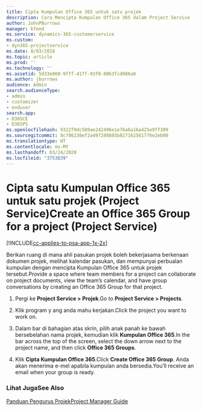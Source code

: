```yaml
---
title: Cipta Kumpulan Office 365 untuk satu projek
description: Cara Mencipta Kumpulan Office 365 dalam Project Service
author: JohnPBurrows
manager: kfend
ms.service: dynamics-365-customerservice
ms.custom:
- dyn365-projectservice
ms.date: 8/03/2018
ms.topic: article
ms.prod: ''
ms.technology: ''
ms.assetid: 5d33e060-9fff-41ff-93f0-8063fcd986a0
ms.author: jburrows
audience: Admin
search.audienceType:
- admin
- customizer
- enduser
search.app:
- D365CE
- D365PS
ms.openlocfilehash: 9322f9dc589ae242496e1e76a6a16a425e9ff309
ms.sourcegitcommit: 8c786230ef2a497280885b827162561776e2eb00
ms.translationtype: HT
ms.contentlocale: ms-MY
ms.lasthandoff: 03/24/2020
ms.locfileid: "3753839"
---
```

# <a name="create-an-office-365-group-for-a-project-project-service"></a><span data-ttu-id="3934f-103">Cipta satu Kumpulan Office 365 untuk satu projek (Project Service)</span><span class="sxs-lookup"><span data-stu-id="3934f-103">Create an Office 365 Group for a project (Project Service)</span></span>

[!INCLUDE[cc-applies-to-psa-app-1x-2x](../includes/cc-applies-to-psa-app-1x-2x.md)]

<span data-ttu-id="3934f-104">Berikan ruang di mana ahli pasukan projek boleh bekerjasama berkenaan dokumen projek, melihat kalendar pasukan, dan mempunyai perbualan kumpulan dengan mencipta Kumpulan Office 365 untuk projek tersebut.</span><span class="sxs-lookup"><span data-stu-id="3934f-104">Provide a space where team members for a project can collaborate on project documents, view the team’s calendar, and have group conversations by creating an Office 365 Group for that project.</span></span>  
  
1.  <span data-ttu-id="3934f-105">Pergi ke **Project Service > Projek**.</span><span class="sxs-lookup"><span data-stu-id="3934f-105">Go to **Project Service > Projects**.</span></span>  
  
2.  <span data-ttu-id="3934f-106">Klik program y ang anda mahu kerjakan.</span><span class="sxs-lookup"><span data-stu-id="3934f-106">Click the project you want to work on.</span></span>  
  
3.  <span data-ttu-id="3934f-107">Dalam bar di bahagian atas skrin, pilih anak panah ke  bawah bersebelahan nama projek, kemudian klik **Kumpulan Office 365**.</span><span class="sxs-lookup"><span data-stu-id="3934f-107">In the bar across the top of the screen, select the down arrow next to the project name, and then click **Office 365 Groups**.</span></span>  
  
4.  <span data-ttu-id="3934f-108">Klik **Cipta Kumpulan Office 365**.</span><span class="sxs-lookup"><span data-stu-id="3934f-108">Click **Create Office 365 Group**.</span></span> <span data-ttu-id="3934f-109">Anda akan menerima e-mel apabila kumpulan anda bersedia.</span><span class="sxs-lookup"><span data-stu-id="3934f-109">You’ll receive an email when your group is ready.</span></span>  
  
### <a name="see-also"></a><span data-ttu-id="3934f-110">Lihat Juga</span><span class="sxs-lookup"><span data-stu-id="3934f-110">See Also</span></span>  
 [<span data-ttu-id="3934f-111">Panduan Pengurus Projek</span><span class="sxs-lookup"><span data-stu-id="3934f-111">Project Manager Guide</span></span>](../project-service/project-manager-guide.md)
